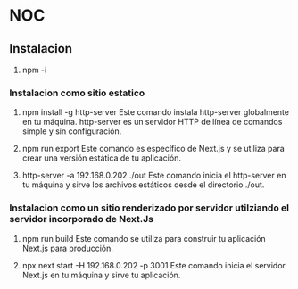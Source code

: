 # NOC

## Instalacion

1. npm -i

### Instalacion como sitio estatico

1. npm install -g http-server
   Este comando instala http-server globalmente en tu máquina. http-server es un servidor HTTP de línea de comandos simple y sin configuración.

2. npm run export
   Este comando es específico de Next.js y se utiliza para crear una versión estática de tu aplicación.

3. http-server -a 192.168.0.202 ./out
   Este comando inicia el http-server en tu máquina y sirve los archivos estáticos desde el directorio ./out.

### Instalacion como un sitio renderizado por servidor utilziando el servidor incorporado de Next.Js

1. npm run build
   Este comando se utiliza para construir tu aplicación Next.js para producción.

2. npx next start -H 192.168.0.202 -p 3001
   Este comando inicia el servidor Next.js en tu máquina y sirve tu aplicación.
